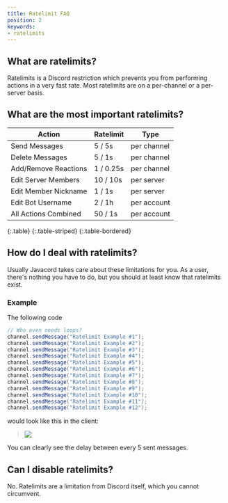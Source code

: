 ```yaml
---
title: Ratelimit FAQ
position: 2
keywords:
- ratelimits
---
```


## What are ratelimits?

Ratelimits is a Discord restriction which prevents you from performing actions in a very fast rate. Most ratelimits are on a per-channel or a per-server basis.

## What are the most important ratelimits?

| Action               | Ratelimit | Type        |
| -------------------- | --------- | ----------- |
| Send Messages        | 5 / 5s    | per channel |
| Delete Messages      | 5 / 1s    | per channel |
| Add/Remove Reactions | 1 / 0.25s | per channel |
| Edit Server Members  | 10 / 10s  | per server  |
| Edit Member Nickname | 1 / 1s    | per server  |
| Edit Bot Username    | 2 / 1h    | per account |
| All Actions Combined | 50 / 1s   | per account |
{:.table}
{:.table-striped}
{:.table-bordered}

## How do I deal with ratelimits?

Usually Javacord takes care about these limitations for you. As a user, there's nothing you have to do, but you should at least know that ratelimits exist.

### Example

The following code
```java
// Who even needs loops?
channel.sendMessage("Ratelimit Example #1");
channel.sendMessage("Ratelimit Example #2");
channel.sendMessage("Ratelimit Example #3");
channel.sendMessage("Ratelimit Example #4");
channel.sendMessage("Ratelimit Example #5");
channel.sendMessage("Ratelimit Example #6");
channel.sendMessage("Ratelimit Example #7");
channel.sendMessage("Ratelimit Example #8");
channel.sendMessage("Ratelimit Example #9");
channel.sendMessage("Ratelimit Example #10");
channel.sendMessage("Ratelimit Example #11");
channel.sendMessage("Ratelimit Example #12");
```
would look like this in the client:
>![](https://i.imgur.com/ailPCdH.gif)

You can clearly see the delay between every 5 sent messages.

## Can I disable ratelimits?

No. Ratelimits are a limitation from Discord itself, which you cannot circumvent.